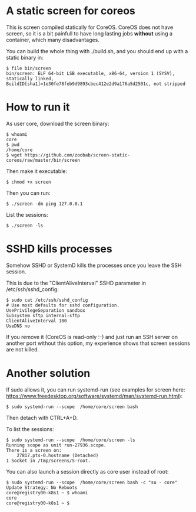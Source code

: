 A static screen for coreos
==========================

This is screen compiled statically for CoreOS. CoreOS does not have screen, so
it is a bit painfull to have long lasting jobs **without** using a
container, which many disadvantages.

You can build the whole thing with ./build.sh, and you should end up with a
static binary in:

    $ file bin/screen 
    bin/screen: ELF 64-bit LSB executable, x86-64, version 1 (SYSV), statically linked, BuildID[sha1]=1e30fe78feb9d9893cbec412e2d9a176a5d2501c, not stripped

How to run it
=============

As user core, download the screen binary:

    $ whoami
    core
    $ pwd
    /home/core
    $ wget https://github.com/zoobab/screen-static-coreos/raw/master/bin/screen

Then make it executable:

    $ chmod +x screen

Then you can run:

    $ ./screen -dm ping 127.0.0.1

List the sessions:

    $ ./screen -ls

SSHD kills processes
====================

Somehow SSHD or SystemD kills the processes once you leave the SSH session.

This is due to the "ClientAliveInterval" SSHD parameter in /etc/ssh/sshd_config:
    
    $ sudo cat /etc/ssh/sshd_config 
    # Use most defaults for sshd configuration.
    UsePrivilegeSeparation sandbox
    Subsystem sftp internal-sftp
    ClientAliveInterval 180
    UseDNS no

If you remove it (CoreOS is read-only :-) and just run an SSH server on another
port without this option, my experience shows that screen sessions are not killed.

Another solution
================

If sudo allows it, you can run systemd-run (see examples for screen here: https://www.freedesktop.org/software/systemd/man/systemd-run.html):

    $ sudo systemd-run --scope  /home/core/screen bash

Then detach with CTRL+A+D.

To list the sessions:

    $ sudo systemd-run --scope  /home/core/screen -ls
    Running scope as unit run-27936.scope.
    There is a screen on:
        27817.pts-0.hostname (Detached)
    1 Socket in /tmp/screens/S-root.

You can also launch a session directly as core user instead of root:

    $ sudo systemd-run --scope  /home/core/screen bash -c "su - core"
    Update Strategy: No Reboots
    core@registry00-k8s1 ~ $ whoami
    core
    core@registry00-k8s1 ~ $

